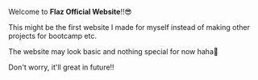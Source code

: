 Welcome to **Flaz Official Website**!!😎

This might be the first website I made for myself instead of making other projects for bootcamp etc.

The website may look basic and nothing special for now haha🫠

Don't worry, it'll great in future!!
